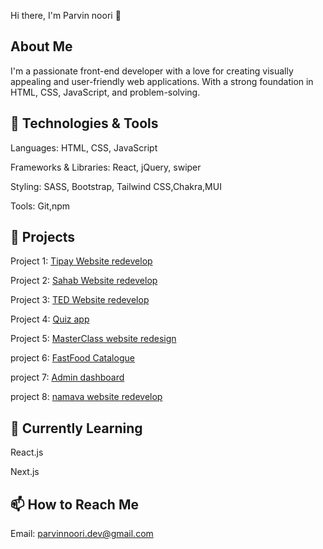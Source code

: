 Hi there, I'm Parvin noori 👋 


## About Me
I'm a passionate front-end developer with a love for creating visually appealing and user-friendly web applications. With a strong foundation in HTML, CSS, JavaScript, and problem-solving.

## 🔧 Technologies & Tools

Languages: HTML, CSS, JavaScript 

Frameworks & Libraries: React, jQuery, swiper

Styling: SASS, Bootstrap, Tailwind CSS,Chakra,MUI

Tools: Git,npm
    

## 📁 Projects
Project 1: [Tipay Website redevelop](https://github.com/parvin-noori/tipay)

Project 2: [Sahab Website redevelop](https://github.com/parvin-noori/sahab)

Project 3: [TED Website redevelop](https://github.com/parvin-noori/ted)

Project 4: [Quiz app](https://github.com/parvin-noori/quizApp)

Project 5: [MasterClass website redesign](https://github.com/parvin-noori/masterClass)

project 6: [FastFood Catalogue](https://github.com/parvin-noori/fast-food-catalogue)

project 7: [Admin dashboard](https://github.com/parvin-noori/admin-dashboard)

project 8: [namava website redevelop](https://github.com/parvin-noori/namava)



## 🌱 Currently Learning

React.js

Next.js
    

## 📫 How to Reach Me

Email: parvinnoori.dev@gmail.com


<!--
**parvin-noori/parvin-noori** is a ✨ _special_ ✨ repository because its `README.md` (this file) appears on your GitHub profile.

Here are some ideas to get you started:

- 🔭 I’m currently working on ...
- 🌱 I’m currently learning ...
- 👯 I’m looking to collaborate on ...
- 🤔 I’m looking for help with ...
- 💬 Ask me about ...
- 📫 How to reach me: ...
- 😄 Pronouns: ...
- ⚡ Fun fact: ...
-->
